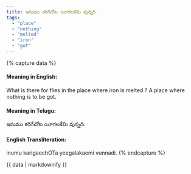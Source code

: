 ```yaml
---
title: ఇనుము కరిగేచోట యీగలకేమి వున్నది.
tags:
  - "place"
  - "nothing"
  - "melted"
  - "iron"
  - "got"
---
```


{% capture data %}
#### Meaning in English:
What is there for flies in the place where iron is melted ?
A place where nothing is to be got.

#### Meaning in Telugu:
ఇనుము కరిగేచోట యీగలకేమి వున్నది.

#### English Transliteration:
inumu karigaechOTa yeegalakaemi vunnadi.
{% endcapture %}

{{ data | markdownify }}


